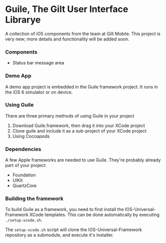Guile, The Gilt User Interface Librarye
=======================================

A collection of iOS components from the team at Gilt Mobile. This project is very new; more details and functionality will be added soon.

### Components

- Status bar message area

### Demo App

A demo app project is embedded in the Guile framework project. It runs in the iOS 6 simulator or on device.

### Using Guile

There are three primary methods of using Guile in your project

1. Download Guile.framework, then drag it into your XCode project
2. Clone guile and include it as a sub-project of your XCode project
3. Using Cocoapods

### Dependencies

A few Apple frameworks are needed to use Guile. They're probably already part of your project:

- Foundation
- UIKit
- QuartzCore

### Building the framework

To build Guile as a framework, you need to first install the IOS-Universal-Framework XCode templates. This can be done automatically by executing `./setup-xcode.sh`.

The `setup-xcode.sh` script will clone the IOS-Universal-Framework repository as a submodule, and execute it's installer.